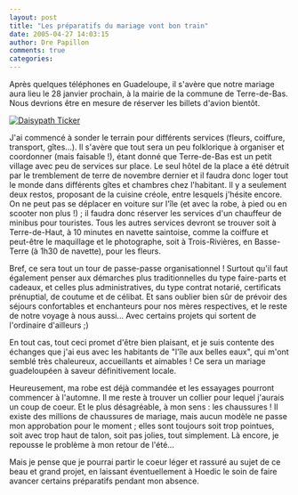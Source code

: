 ```yaml
---
layout: post
title: "Les préparatifs du mariage vont bon train"
date: 2005-04-27 14:03:15
author: Dre Papillon
comments: true
categories: 
---
```



Après quelques téléphones en Guadeloupe, il s'avère que notre mariage aura lieu le 28 janvier prochain, à la mairie de la commune de Terre-de-Bas.  Nous devrions être en mesure de réserver les billets d'avion bientôt.

<a href="http://daisyPath.com"><img src="http://daisyPath.com/days/060128/2/0/-5/1" alt="Daisypath Ticker" border="0" /></a>

J'ai commencé à sonder le terrain pour différents services (fleurs, coiffure, transport, gîtes...).  Il s'avère que tout sera un peu folklorique à organiser et coordonner (mais faisable !), étant donné que Terre-de-Bas est un petit village avec peu de services sur place.  Le seul hôtel de la place a été détruit par le tremblement de terre de novembre dernier et il faudra donc loger tout le monde dans différents gîtes et chambres chez l'habitant.  Il y a seulement deux restos, proposant de la cuisine créole, entre lesquels j'hésite encore.  On ne peut pas se déplacer en voiture sur l'île (et avec la robe, à pied ou en scooter non plus !) ; il faudra donc réserver les services d'un chauffeur de minibus pour touristes.  Tous les autres services devront se trouver soit à Terre-de-Haut, à 10 minutes en navette saintoise, comme la coiffure et peut-être le maquillage et le photographe, soit à Trois-Rivières, en Basse-Terre (à 1h30 de navette), pour les fleurs.

Bref, ce sera tout un tour de passe-passe organisationnel !  Surtout qu'il faut également penser aux démarches plus traditionnelles du type faire-parts et cadeaux, et celles plus administratives, du type contrat notarié, certificats prénuptial, de coutume et de célibat.  Et sans oublier bien sûr de prévoir des séjours confortables et enchanteurs pour nos mères respectives, et le reste de notre voyage à nous aussi...  Avec certains projets qui sortent de l'ordinaire d'ailleurs ;)

En tout cas, tout ceci promet d'être bien plaisant, et je suis contente des échanges que j'ai eus avec les habitants de "l'île aux belles eaux", qui m'ont semblé très chaleureux, accueillants et aimables !  Ce sera un mariage guadeloupéen à saveur définitivement locale.

Heureusement, ma robe est déjà commandée et les essayages pourront commencer à l'automne.  Il me reste à trouver un collier pour lequel j'aurais un coup de coeur.  Et le plus désagréable, à mon sens : les chaussures !  Il existe des millions de chaussures de mariage, mais aucun modèle ne passe mon approbation pour le moment ;  elles sont toujours soit trop pointues, soit avec trop haut de talon, soit pas jolies, tout simplement.  Là encore, je repousse le problème à mon retour de l'été...

Mais je pense que je pourrai partir le coeur léger et rassuré au sujet de ce beau et grand projet, en laissant éventuellement à Hoedic le soin de faire avancer certains préparatifs pendant mon absence.